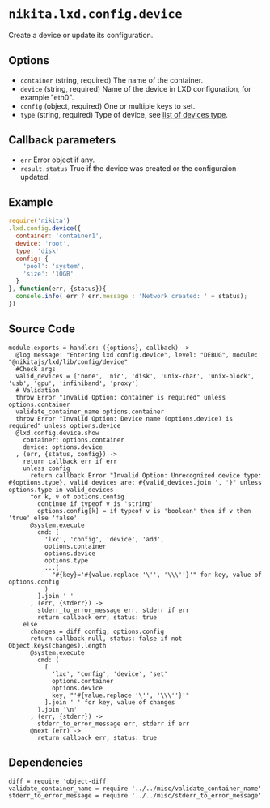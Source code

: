 
# `nikita.lxd.config.device`

Create a device or update its configuration.

## Options

* `container` (string, required)
  The name of the container.
* `device` (string, required)
  Name of the device in LXD configuration, for example "eth0".
* `config` (object, required)
  One or multiple keys to set.
* `type` (string, required)
  Type of device, see [list of devices type](https://github.com/lxc/lxd/blob/master/doc/containers.md#device-types).

## Callback parameters

* `err`
  Error object if any.
* `result.status`
  True if the device was created or the configuraion updated.

## Example

```js
require('nikita')
.lxd.config.device({
  container: 'container1',
  device: 'root',
  type: 'disk'
  config: {
    'pool': 'system',
    'size': '10GB'
  }
}, function(err, {status}){
  console.info( err ? err.message : 'Network created: ' + status);
})
```

## Source Code

    module.exports = handler: ({options}, callback) ->
      @log message: "Entering lxd config.device", level: "DEBUG", module: "@nikitajs/lxd/lib/config/device"
      #Check args
      valid_devices = ['none', 'nic', 'disk', 'unix-char', 'unix-block', 'usb', 'gpu', 'infiniband', 'proxy']
      # Validation
      throw Error "Invalid Option: container is required" unless options.container
      validate_container_name options.container
      throw Error "Invalid Option: Device name (options.device) is required" unless options.device
      @lxd.config.device.show
        container: options.container
        device: options.device
      , (err, {status, config}) ->
        return callback err if err
        unless config
          return callback Error "Invalid Option: Unrecognized device type: #{options.type}, valid devices are: #{valid_devices.join ', '}" unless options.type in valid_devices
          for k, v of options.config
            continue if typeof v is 'string'
            options.config[k] = if typeof v is 'boolean' then if v then 'true' else 'false'
          @system.execute
            cmd: [
              'lxc', 'config', 'device', 'add',
              options.container
              options.device
              options.type
              ...(
                "#{key}='#{value.replace '\'', '\\\''}'" for key, value of options.config
              )
            ].join ' '
          , (err, {stderr}) ->
            stderr_to_error_message err, stderr if err
            return callback err, status: true
        else
          changes = diff config, options.config
          return callback null, status: false if not Object.keys(changes).length
          @system.execute
            cmd: (
              [
                'lxc', 'config', 'device', 'set'
                options.container
                options.device
                key, "'#{value.replace '\'', '\\\''}'"
              ].join ' ' for key, value of changes
            ).join '\n'
          , (err, {stderr}) ->
            stderr_to_error_message err, stderr if err
          @next (err) ->
            return callback err, status: true

## Dependencies

    diff = require 'object-diff'
    validate_container_name = require '../../misc/validate_container_name'
    stderr_to_error_message = require '../../misc/stderr_to_error_message'
